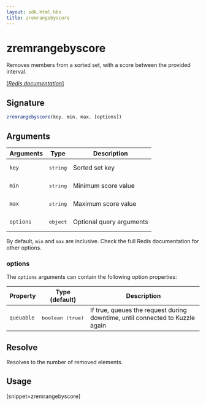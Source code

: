 ```yaml
---
layout: sdk.html.hbs
title: zremrangebyscore
---
```


# zremrangebyscore

Removes members from a sorted set, with a score between the provided interval.

[[_Redis documentation_]](https://redis.io/commands/zremrangebylex)

## Signature

```js
zremrangebyscore(key, min, max, [options])

```

## Arguments

| Arguments    | Type    | Description |
|--------------|---------|-------------|
| `key` | <pre>string</pre> | Sorted set key |
| `min` | <pre>string</pre> | Minimum score value |
| `max` | <pre>string</pre> | Maximum score value |
| ``options`` | <pre>object</pre> | Optional query arguments |

By default, `min` and `max` are inclusive. Check the full Redis documentation for other options.

### options

The `options` arguments can contain the following option properties:

| Property   | Type (default)   | Description                       |
| ---------- | ------- | --------------------------------- |
| `queuable` | <pre>boolean (true)</pre> | If true, queues the request during downtime, until connected to Kuzzle again |

## Resolve

Resolves to the number of removed elements.

## Usage

[snippet=zremrangebyscore]
